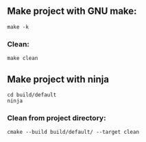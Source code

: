 ## Make project with GNU make:
	make -k
### Clean:
	make clean

## Make project with ninja
	cd build/default
	ninja
### Clean from project directory:
	cmake --build build/default/ --target clean
